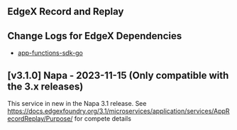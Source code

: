 <a name="EdgeX Record and Replay Changelog"></a>
## EdgeX Record and Replay

## Change Logs for EdgeX Dependencies

- [app-functions-sdk-go](https://github.com/edgexfoundry/app-functions-sdk-go/blob/main/CHANGELOG.md)

## [v3.1.0] Napa - 2023-11-15 (Only compatible with the 3.x releases)

This service in new in the Napa 3.1 release. 
See https://docs.edgexfoundry.org/3.1/microservices/application/services/AppRecordReplay/Purpose/ for compete details




